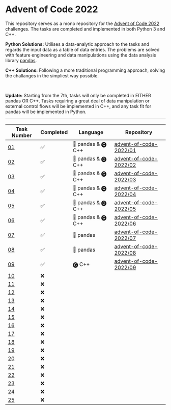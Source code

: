 # Advent of Code 2022

This repository serves as a mono repository for the [Advent of Code 2022]((https://adventofcode.com/2022)) challenges. The tasks are completed and implemented in both Python 3 and C++.

**Python Solutions:** Utilises a data-analytic approach to the tasks and regards the input data as a table of data entries. The problems are solved with feature engineering and data manipulations using the data analysis library [pandas](https://pandas.pydata.org).

**C++ Solutions:** Following a more traditional programming approach, solving the challanges in the simpliest way possible.

&nbsp;
&nbsp;

**Update:**
Starting from the 7th, tasks will only be completed in EITHER pandas OR C++. Tasks requiring a great deal of data manipulation or external control flows will be implemented in C++, and any task fit for pandas will be implemented in Python. 

---

| Task Number | Completed | Language           | Repository |
|-------------|-----------|--------------------|------------|
| [01](https://adventofcode.com/2022/day/1) | ✅ | 🐼 pandas & 🅒 C++ | [advent-of-code-2022/01](https://github.com/n0rrman/advent-of-code-2022/tree/main/01) |
| [02](https://adventofcode.com/2022/day/2) | ✅ | 🐼 pandas & 🅒 C++ | [advent-of-code-2022/02](https://github.com/n0rrman/advent-of-code-2022/tree/main/02) |
| [03](https://adventofcode.com/2022/day/3) | ✅ | 🐼 pandas & 🅒 C++ | [advent-of-code-2022/03](https://github.com/n0rrman/advent-of-code-2022/tree/main/03) |
| [04](https://adventofcode.com/2022/day/4) | ✅ | 🐼 pandas & 🅒 C++ | [advent-of-code-2022/04](https://github.com/n0rrman/advent-of-code-2022/tree/main/04) |
| [05](https://adventofcode.com/2022/day/5) | ✅ | 🐼 pandas & 🅒 C++ | [advent-of-code-2022/05](https://github.com/n0rrman/advent-of-code-2022/tree/main/05) |
| [06](https://adventofcode.com/2022/day/6) | ✅ | 🐼 pandas & 🅒 C++ | [advent-of-code-2022/06](https://github.com/n0rrman/advent-of-code-2022/tree/main/06) |
| [07](https://adventofcode.com/2022/day/7) | ✅ | 🐼 pandas          | [advent-of-code-2022/07](https://github.com/n0rrman/advent-of-code-2022/tree/main/07) |
| [08](https://adventofcode.com/2022/day/8) | ✅ | 🐼 pandas          | [advent-of-code-2022/08](https://github.com/n0rrman/advent-of-code-2022/tree/main/08) |
| [09](https://adventofcode.com/2022/day/9) | ✅ | 🅒 C++             | [advent-of-code-2022/09](https://github.com/n0rrman/advent-of-code-2022/tree/main/09) |
| [10](https://adventofcode.com/2022/day/10) | ❌ |                   |  |
| [11](https://adventofcode.com/2022/day/11) | ❌ |                   |  |
| [12](https://adventofcode.com/2022/day/12) | ❌ |                   |  |
| [13](https://adventofcode.com/2022/day/13) | ❌ |                   |  |
| [14](https://adventofcode.com/2022/day/14) | ❌ |                   |  |
| [15](https://adventofcode.com/2022/day/15) | ❌ |                   |  |
| [16](https://adventofcode.com/2022/day/16) | ❌ |                   |  |
| [17](https://adventofcode.com/2022/day/17) | ❌ |                   |  |
| [18](https://adventofcode.com/2022/day/18) | ❌ |                   |  |
| [19](https://adventofcode.com/2022/day/19) | ❌ |                   |  |
| [20](https://adventofcode.com/2022/day/20) | ❌ |                   |  |
| [21](https://adventofcode.com/2022/day/21) | ❌ |                   |  |
| [22](https://adventofcode.com/2022/day/22) | ❌ |                   |  |
| [23](https://adventofcode.com/2022/day/23) | ❌ |                   |  |
| [24](https://adventofcode.com/2022/day/24) | ❌ |                   |  |
| [25](https://adventofcode.com/2022/day/25) | ❌ |                   |  |
